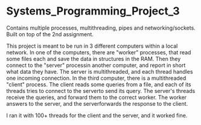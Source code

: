 # Systems_Programming_Project_3
Contains multiple processes, multithreading, pipes and networking/sockets. Built on top of the 2nd assignment.

This project is meant to be run in 3 different computers within a local network.
In one of the computers, there are "worker" processes, that read some files each and save the data in structures in the RAM. Then they connect to the "server" processin another computer, and report in short what data they have. The server is multithreaded, and each thread handles one incoming connection.
In the third computer, there is a multithreaded "client" process. The client reads some queries from a file, and each of its threads tries to connect to the serverto send its query. The server's threads receive the queries, and forward them to the correct worker. The worker answers to the server, and the serverforwards the response to the client.

I ran it with 100+ threads for the client and the server, and it worked fine.
